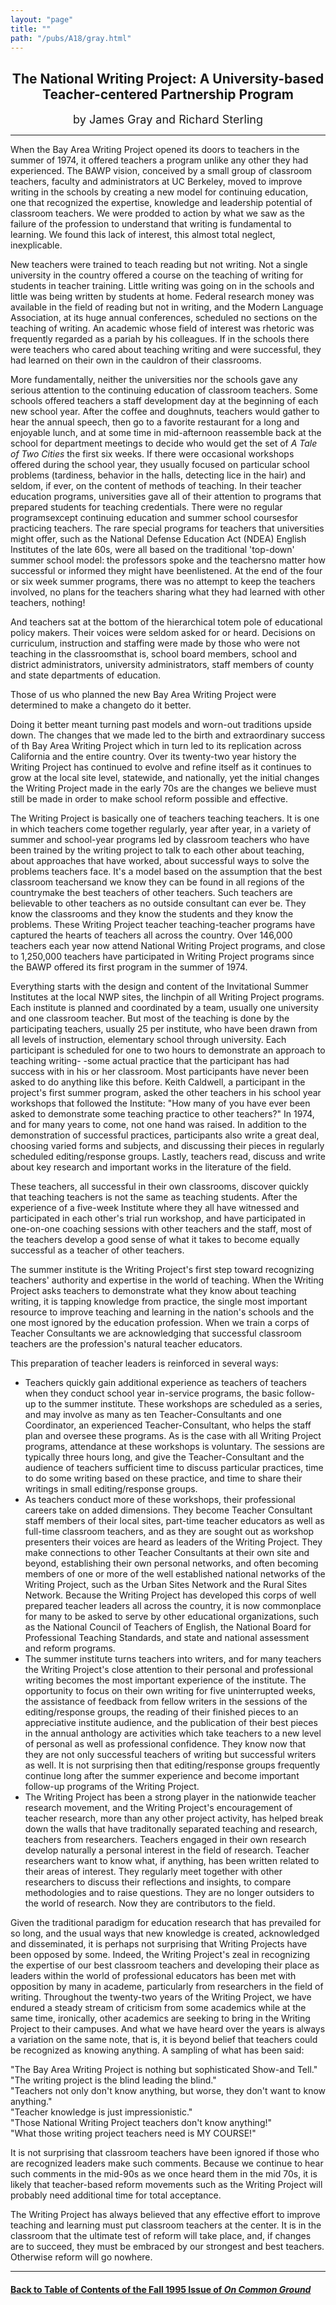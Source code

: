 ```yaml
---
layout: "page"
title: ""
path: "/pubs/A18/gray.html"
---
```

<main>
<center><h2>
The National Writing Project: A University-based Teacher-centered
Partnership Program</h2>
<font size="+1">by James Gray and Richard Sterling</font>
</center><hr/>
When the Bay Area Writing Project opened its doors to teachers in  the
summer of 1974, it offered teachers a program unlike any other  they had
experienced.  The BAWP vision, conceived by a small group  of classroom
teachers, faculty and administrators at UC Berkeley,  moved to improve
writing in the schools by creating a new model for  continuing education,
one that recognized the expertise, knowledge  and leadership potential of
classroom teachers.  We were prodded to  action by what we saw as the
failure of the profession to understand  that writing is fundamental to
learning.  We found this lack of  interest, this almost total neglect,
inexplicable.
<p>
New teachers were trained to teach reading but not writing.  Not a  single
university in the country offered a course on the teaching of  writing for
students in teacher training.  Little writing was going on  in the schools
and little was being written by students at home.   Federal research money
was available in the field of reading but not  in writing, and the Modern
Language Association, at its huge annual  conferences, scheduled no
sections on the teaching of writing.  An  academic whose field of interest
was rhetoric was frequently  regarded as a pariah by his colleagues.  If
in the schools there were  teachers who cared about teaching writing and
were successful, they  had learned on their own in the cauldron of their
classrooms.
</p><p>
More fundamentally, neither the universities nor the schools gave  any
serious attention to the continuing education of classroom  teachers.
Some schools offered teachers a staff development day at  the beginning of
each new school year.  After the coffee and  doughnuts, teachers would
gather to hear the annual speech, then go  to a favorite restaurant for a
long and enjoyable lunch, and at some  time in mid-afternoon reassemble
back at the school for department  meetings to decide who would get the
set of <i>A Tale of Two Cities</i> the  first six weeks.  If there were
occasional workshops offered during  the school year, they usually focused
on particular school problems  (tardiness, behavior in the halls,
detecting lice in the hair) and  seldom, if ever, on the content of
methods of teaching.  In their  teacher education programs, universities
gave all of their attention to  programs that prepared students for
teaching credentials.  There  were no regular programs­except
continuing education and summer  school courses­for practicing
teachers.  The rare special programs  for teachers that universities might
offer, such as the National  Defense Education Act (NDEA) English
Institutes of the late 60s, were  all based on the traditional 'top-down'
summer school model:  the  professors spoke and the teachers­no
matter how successful or  informed they might have been­listened.  At
the end of the four or  six week summer programs, there was no attempt to
keep the  teachers involved, no plans for the teachers sharing what they
had  learned with other teachers, nothing!
</p><p>
And teachers sat at the bottom of the hierarchical totem pole of
educational policy makers.  Their voices were seldom asked for or  heard.
Decisions on curriculum, instruction and staffing were made  by those who
were not teaching in the classrooms­that is, school  board members,
school and district administrators, university  administrators, staff
members of county and state departments of  education.
</p><p>Those of us who planned the new Bay Area Writing Project were
determined to make a change­to do it better.
</p><p>
Doing it better meant turning past models and worn-out traditions  upside
down.  The changes that we made led to the birth and  extraordinary
success of th Bay Area Writing Project which in turn  led to its
replication across California and the entire country.  Over its
twenty-two year history the Writing Project has continued to evolve  and
refine itself as it continues to grow at the local site level,  statewide,
and nationally, yet the initial changes the Writing Project  made in the
early 70s are the changes we believe must still be made  in order to make
school reform possible and effective.
</p><p>
The Writing Project is basically one of teachers teaching teachers.  It
is one in which teachers come together regularly, year after year, in  a
variety of summer and school-year programs led by classroom  teachers who
have been trained by the writing project to talk to each  other about
teaching, about approaches that have worked, about  successful ways to
solve the problems teachers face.  It's a model  based on the assumption
that the best classroom teachers­and we  know they can be found in
all regions of the country­make the best  teachers of other teachers.
Such teachers are believable to other  teachers as no outside consultant
can ever be.  They know the  classrooms and they know the students and
they know the problems.   These Writing Project teacher teaching-teacher
programs have  captured the hearts of teachers all across the country.
Over 146,000  teachers each year now attend National Writing Project
programs,  and close to 1,250,000 teachers have participated in Writing
Project  programs since the BAWP offered its first program in the summer
of  1974.
</p><p>
Everything starts with the design and content of the Invitational  Summer
Institutes at the local NWP sites, the linchpin of all Writing  Project
programs.  Each institute is planned and coordinated by a  team, usually
one university and one classroom teacher.  But most of  the teaching is
done by the participating teachers, usually 25 per  institute, who have
been drawn from all levels of instruction,  elementary school through
university.  Each participant is scheduled  for one to two hours to
demonstrate an approach to teaching writing- -some actual practice that
the participant has had success with in his  or her classroom.  Most
participants have never been asked to do  anything like this before.
Keith Caldwell, a participant in the  project's first summer program,
asked the other teachers in his  school year workshops that followed the
Institute:  "How many of  you have ever been asked to demonstrate some
teaching practice to  other teachers?"  In 1974, and for many years to
come, not one hand  was raised.  In addition to the demonstration of
successful practices,  participants also write a great deal, choosing
varied forms and  subjects, and discussing their pieces in regularly
scheduled  editing/response groups.  Lastly, teachers read, discuss and
write  about key research and important works in the literature of the
field.
</p><p>
These teachers, all successful in their own classrooms, discover  quickly
that teaching teachers is not the same as teaching students.   After the
experience of a five-week Institute where they all have  witnessed and
participated in each other's trial run workshop, and  have participated in
one-on-one coaching sessions with other  teachers and the staff, most of
the teachers develop a good sense of  what it takes to become equally
successful as a teacher of other  teachers.
</p><p>
The summer institute is the Writing Project's first step toward
recognizing teachers' authority and expertise in the world of  teaching.
When the Writing Project asks teachers to demonstrate  what they know
about teaching writing, it is tapping knowledge from  practice, the single
most important resource to improve teaching and  learning in the nation's
schools and the one most ignored by the  education profession.  When we
train a corps of Teacher Consultants  we are acknowledging that successful
classroom teachers are the  profession's natural teacher educators.
</p><p>
This preparation of teacher leaders is reinforced in several ways:
</p><ul>
<li>Teachers quickly gain additional experience as teachers of teachers
when they conduct school year in-service programs, the basic  follow-up to
the summer institute.  These workshops are scheduled  as a series, and may
involve as many as ten Teacher-Consultants and  one Coordinator, an
experienced Teacher-Consultant, who helps the  staff plan and oversee
these programs.  As is the case with all  Writing Project programs,
attendance at these workshops is  voluntary.  The sessions are typically
three hours long, and give the  Teacher-Consultant and the audience of
teachers sufficient time to  discuss particular practices, time to do some
writing based on these  practice, and time to share their writings in
small editing/response  groups.
</li><li>As teachers conduct more of these workshops, their professional
careers take on added dimensions.  They become Teacher Consultant  staff
members of their local sites, part-time teacher educators as well  as
full-time classroom teachers, and as they are sought out as  workshop
presenters their voices are heard as leaders of the Writing  Project.
They make connections to other Teacher Consultants at their  own site and
beyond, establishing their own personal networks, and  often becoming
members of one or more of the well established  national networks of the
Writing Project, such as the Urban Sites  Network and the Rural Sites
Network.  Because the Writing Project  has developed this corps of well
prepared teacher leaders all across  the country, it is now commonplace
for many to be asked to serve by  other educational organizations, such as
the National Council of  Teachers of English, the National Board for
Professional Teaching  Standards, and state and national assessment and
reform programs.
</li><li>The summer institute turns teachers into writers, and for many
teachers the Writing Project's close attention to their personal and
professional writing becomes the most important experience of the
institute.  The opportunity to focus on their own writing for five
uninterrupted weeks, the assistance of feedback from fellow writers  in
the sessions of the editing/response groups, the reading of their
finished pieces to an appreciative institute audience, and the
publication of their best pieces in the annual anthology are activities
which take teachers to a new level of personal as well as professional
confidence.  They know now that they are not only successful  teachers of
writing but successful writers as well.  It is not surprising  then that
editing/response groups frequently continue long after the  summer
experience and become important follow-up programs of  the Writing
Project.
</li><li>The Writing Project has been a strong player in the nationwide
teacher research movement, and the Writing Project's  encouragement of
teacher research, more than any other project  activity, has helped break
down the walls that have traditonally  separated teaching and research,
teachers from researchers.   Teachers engaged in their own research
develop naturally a personal  interest in the field of research.  Teacher
researchers want to know  what, if anything, has been written related to
their areas of interest.   They regularly meet together with other
researchers to discuss their  reflections and insights, to compare
methodologies and to raise  questions.  They are no longer outsiders to
the world of research.   Now they are contributors to the field.
</li></ul>
Given the traditional paradigm for education research that has  prevailed
for so long, and the usual ways that new knowledge is  created,
acknowledged and disseminated, it is perhaps not surprising  that Writing
Projects have been opposed by some.  Indeed, the  Writing Project's zeal
in recognizing the expertise of our best  classroom teachers and
developing their place as leaders within the  world of professional
educators has been met with opposition by  many in academe, particularly
from researchers in the field of  writing.  Throughout the twenty-two
years of the Writing Project, we  have endured a steady stream of
criticism from some academics  while at the same time, ironically, other
academics are seeking to  bring in the Writing Project to their campuses.
And what we have  heard over the years is always a variation on the same
note, that is,  it is beyond belief that teachers could be recognized as
knowing  anything.  A sampling of what has been said:
<p>
"The Bay Area Writing Project is nothing but sophisticated  Show-and
Tell."
<br/>"The writing project is the blind leading the blind."
<br/>"Teachers not only don't know anything, but worse, they don't want  to
know anything."
<br/>"Teacher knowledge is just impressionistic."
<br/>"Those National Writing Project teachers don't know anything!"
<br/>"What those writing project teachers need is MY COURSE!"
</p><p>
It is not surprising that classroom teachers have been ignored if  those
who are recognized leaders make such comments.  Because we  continue to
hear such comments in the mid-90s as we once heard  them in the mid 70s,
it is likely that teacher-based reform  movements such as the Writing
Project will probably need additional  time for total acceptance.
</p><p>
The Writing Project has always believed that any effective effort to
improve teaching and learning must put classroom teachers at the  center.
It is in the classroom that the ultimate test of reform will  take place,
and, if changes are to succeed, they must be embraced by  our strongest
and best teachers.  Otherwise reform will go nowhere.
</p><hr/>
<h4><a href="/pubs/A18/">Back to
Table of Contents of the Fall 1995 Issue of <i>On Common
Ground</i></a>
</h4>
</main>
